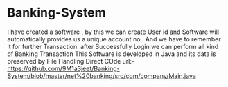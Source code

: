 # Banking-System
I have created a software , by this we can create User id and Software will automatically provides us a unique account no . And we have to remember it for further Transaction.  after Successfully Login we can perform all kind of Banking Transaction
This Software is developed in Java and its data is preserved by File Handling
Direct COde url:-https://github.com/9M1a3jeet/Banking-System/blob/master/net%20banking/src/com/company/Main.java
